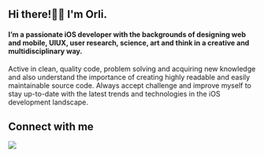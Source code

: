 ## Hi there!👋🏻  I'm Orli.
#### I’m a passionate iOS developer with the backgrounds of designing web and mobile, UIUX, user research, science, art and think in a creative and multidisciplinary way. 
Active in clean, quality code, problem solving and acquiring new knowledge and also understand the importance of creating highly readable and easily maintainable source code. Always accept challenge and improve myself to stay up-to-date with the latest trends and technologies in the iOS development landscape.

## Connect with me
[<img src="https://img.shields.io/badge/linkedin-%230077B5.svg?&style=for-the-badge&logo=linkedin&logoColor=white" />](https://www.linkedin.com/in/orlihuangmobileengineer/)


<!--
**cleopatra1314/cleopatra1314** is a ✨ _special_ ✨ repository because its `README.md` (this file) appears on your GitHub profile.

Here are some ideas to get you started:

- 🔭 I’m currently working on ...
- 🌱 I’m currently learning ...
- 👯 I’m looking to collaborate on ...
- 🤔 I’m looking for help with ...
- 💬 Ask me about ...
- 📫 How to reach me: ...
- 😄 Pronouns: ...
- ⚡ Fun fact: ...
-->
